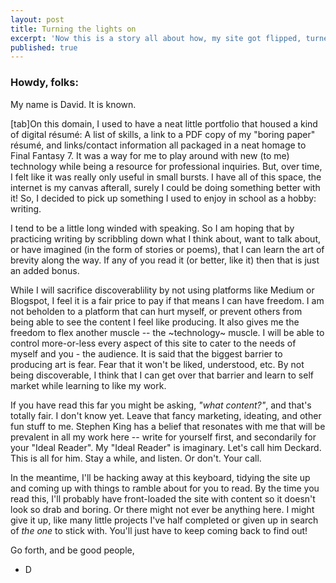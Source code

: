 ```yaml
---
layout: post
title: Turning the lights on
excerpt: 'Now this is a story all about how, my site got flipped, turned upside down...'
published: true
---
```


### Howdy, folks:

My name is David. It is known. 

[tab]On this domain, I used to have a neat little portfolio that housed a kind of digital résumé: A list of skills, a link to a PDF copy of my "boring paper" résumé, and links/contact information all packaged in a neat homage to Final Fantasy 7. It was a way for me to play around with new (to me) technology while being a resource for professional inquiries. But, over time, I felt like it was really only useful in small bursts. I have all of this space, the internet is my canvas afterall, surely I could be doing something better with it! So, I decided to pick up something I used to enjoy in school as a hobby: writing.
    
I tend to be a little long winded with speaking. So I am hoping that by practicing writing by scribbling down what I think about, want to talk about, or have imagined (in the form of stories or poems), that I can learn the art of brevity along the way. If any of you read it (or better, like it) then that is just an added bonus.

 While I will sacrifice discoverablility by not using platforms like Medium or Blogspot, I feel it is a fair price to pay if that means I can have freedom. I am not beholden to a platform that can hurt myself, or prevent others from being able to see the content I feel like producing. It also gives me the freedom to flex another muscle -- the ~technology~ muscle. I will be able to control more-or-less every aspect of this site to cater to the needs of myself and you - the audience. It is said that the biggest barrier to producing art is fear. Fear that it won't be liked, understood, etc. By not being discoverable, I think that I can get over that barrier and learn to self market while learning to like my work.

If you have read this far you might be asking, *"what content?"*, and that's totally fair. I don't know yet. Leave that fancy marketing, ideating, and other fun stuff to me. Stephen King has a belief that resonates with me that will be prevalent in all my work here -- write for yourself first, and secondarily for your "Ideal Reader". My "Ideal Reader" is imaginary. Let's call him Deckard. This is all for him. Stay a while, and listen. Or don't. Your call.

In the meantime, I'll be hacking away at this keyboard, tidying the site up and coming up with things to ramble about for you to read. By the time you read this, I'll probably have front-loaded the site with content so it doesn't look so drab and boring. Or there might not ever be anything here. I might give it up, like many little projects I've half completed or given up in search of *the one* to stick with. You'll just have to keep coming back to find out!


Go forth, and be good people,
- D
